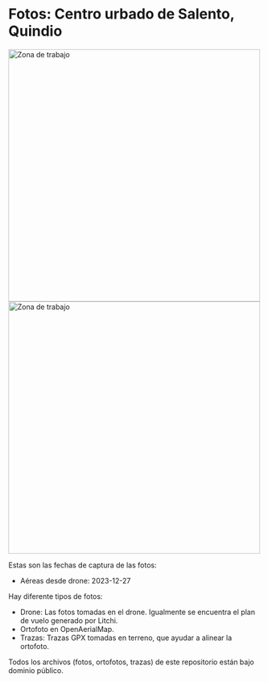 # Fotos: Centro urbado de Salento, Quindio

<img width="500" alt="Zona de trabajo" src="DJI_0021.JPG">

<img width="500" alt="Zona de trabajo" src="Zona de trabajo.png">

Estas son las fechas de captura de las fotos:

* Aéreas desde drone: 2023-12-27

Hay diferente tipos de fotos:

* Drone: Las fotos tomadas en el drone. Igualmente se encuentra el plan de vuelo generado por Litchi.
* Ortofoto en OpenAerialMap.
* Trazas: Trazas GPX tomadas en terreno, que ayudar a alinear la ortofoto.

Todos los archivos (fotos, ortofotos, trazas) de este repositorio están bajo dominio público.
